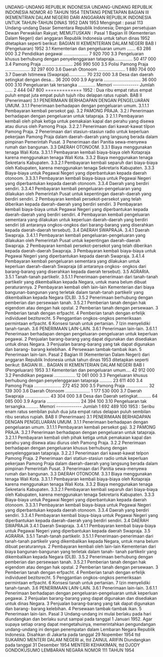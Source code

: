  UNDANG-UNDANG REPUBLIK INDONESIA UNDANG-UNDANG REPUBLIK INDONESIA NOMOR 40 TAHUN 1954 TENTANG PENETAPAN BAGIAN III (KEMENTRIAN DALAM NEGERI) DARI ANGGARAN REPUBLIK INDONESIA UNTUK TAHUN-TAHUN DINAS 1952 DAN 1953
Mengingat :
 pasal 113 Undang-undang Dasar Sementara Republik Indonesia; Dengan persetujuan Dewan Perwakilan Rakyat;
MEMUTUSKAN :
Pasal 1
Bagian III (Kementerian Dalam Negeri) dari anggaran Republik Indonesia untuk tahun dinas 1952 ditetapkan seperti berikut: BAGIAN III KEMENTERIAN DALAM NEGERI BAB I (Pengeluaran) 1952 3.1 Kementerian dan pengeluaran umum ....... 63 286 000 3.2 Pendidikan pegawai .................... 7 920 700 3.3 Pengeluaran khusus berhubung dengan penyelenggaraan tatapraja............... 50 417 000 3.4 Pamong Praja ......................... 266 990 500 3.5 Polisi Pamong Praja .................... 32 297 600 3.6 Daerah Otonoom ...................... 1 880 704 000 3.7 Daerah Istimewa (Swapraja).............. 70 232 000 3.8 Desa dan daerah setingkat dengan desa... 36 200 000 3.9 Agraria .............................. 36 000 000 3.10 Pengeluaran tak tersangka .............. Memori ------------- Jumlah ...... 2 444 047 800 ============= 1952 : Dua ribu empat ratus empat puluh empat juta empat puluh tujuh ribu delapan ratus rupiah. BAB II (Penerimaan) 3.1 PENERIMAAN BERHADAPAN DENGAN PENGELUARAN UMUM.
3.1.1 Penerimaan berhadapan dengan pengeluaran umum.
3.1.1.1 Pembayaran kembali persekot gaji.
3.2 PAMONG PRAJA.
3.2.l Penerimaan berhadapan dengan pengeluaran untuk tatapraja. 3 2.1.1 Pembayaran kembali oleh pihak ketiga untuk pemakaian kapal dan perahu yang disewa atau diurus oleh Pamong Praja.
3.2.2.1 Penerimaan dari kawat-kawat tilpon Pamong Praja. 2 Penerimaan dari stasiun-stasiun radio untuk keperluan pekerjaan Pamong Praja dalam daerah-daerah yang langsung berada dalam pimpinan Pemerintah Pusat. 3 Penerimaan dari Panitia sewa-menyewa rumah dan bangunan.
3.3 DAERAH OTONOOM.
3.3.1 Biaya menggunakan tenaga Wali Kota.
3.3.1.1 Pembayaran kembali biaya-biaya oleh Kotapraja karena menggunakan tenaga Wali Kota.
3.3.2 Biaya menggunakan tenaga Sekretaris Kabupaten.
3.3.2.1 Pembayaran kembali separuh dari biaya-biaya oleh Kabupaten, karena menggunakan tenaga Sekretaris Kabupaten.
3.3.3 Biaya-biaya untuk Pegawai Negeri yang diperbantukan kepada daerah otonoom.
3.3.3.1 Pembayaran kembali biaya-biaya untuk Pegawai Negeri yang diperbantukan kepada daerah otonoom.
3.3.4 Daerah yang berdiri sendiri.
3.3.4.1 Pembayaran kembali pengeluaran-pengeluaran yang dilakukan oleh Pemerintah Pusat untuk kepentingan daerah-daerah yang berdiri sendiri. 2 Pembayaran kembali persekot-persekot yang telah diberikan kepada daerah-daerah yang berdiri sendiri. 3 Pembayaran kembali biaya-biaya untuk Pegawai Negeri yang diperbantukan kepada daerah-daerah yang berdiri sendiri. 4 Pembayaran kembali pengeluaran sementara yang dilakukan untuk keperluan daerah-daerah yang berdiri sendiri (di antaranya ongkos-ongkos dari barang-barang yang diserahkan kepada daerah-daerah tersebut).
3.4 DAERAH SWAPRAJA.
3.4.1 Daerah Swapraja.
3.4.1.1 Pembayaran kembali pengeluaran-pengeluaran yang dilakukan oleh Pemerintah Pusat untuk kepentingan daerah-daerah Swapraja. 2 Pembayaran kembali persekot-persekot yang telah diberikan kepada daerah-daerah Swapraja. 3 Pembayaran kembali biaya-biaya untuk Pegawai Negeri yang diperbantukan kepada daerah Swapraja.
3.4.1.4 Pembayaran kembali pengeluaran sementara yang dilakukan untuk keperluan daerah-daerah Swapraja (di antaranya ongkos- ongkos dari barang-barang yang diserahkan kepada daerah tersebut).
3.5 AGRARIA.
3.5.1 Tanah-tanah partikelir.
3.5.1.1 Penerimaan-penerimaan dari tanah-tanah partikelir yang dikembalikan kepada Negara, untuk mana belum dibuat peraturannya. 2 Pembayaran kembali oleh lain-lain Kementerian dari biaya bangunan-bangunan yang terletak dalam tanah-tanah partikelir yang dikembalikan kepada Negara (DLB).
3.5.2 Penerimaan berhubung dengan pemberian dan persewaan tanah.
3.5.2.1 Pemberian tanah dengan hak eigendom atau dengan hak opstal. 2 Pemberian tanah dengan persewaan. 3 Pemberian tanah dengan erfpacht. 4 Pemberian tanah dengan erfelijk individueel bezitsrecht. 5 Penggantian ongkos-ongkos pemeriksaan permintaan erfpacht. 6 Konsesi tanah untuk pertanian. 7 Izin menyelidiki tanah-tanah.
3.6 PENERIMAAN LAIN-LAIN.
3.6.1 Penerimaan lain-lain.
3.6.1.1 Penerimaan berhadapan dengan pengeluaran-pengeluaran untuk keperluan pegawai. 2 Penjualan barang-barang yang dapat digunakan dan disediakan untuk dinas Negara. 3 Penjualan barang-barang yang tak dapat digunakan dan barang- barang kelebihan. 4 Persewaan tambak-tambak ikan. 5 Penerimaan lain-lain.
Pasal 2
Bagian III (Kementerian Dalam Negeri) dari anggaran Republik Indonesia untuk tahun dinas 1953 ditetapkan seperti berikut: BAGIAN III… BAGIAN III KEMENTERIAN DALAM NEGERI BAB I (Pengeluaran) 1953 3.1 Kementerian dan pengeluaran umum.... 42 912 000 3.2 Pendidikan pegawai ................. 12 061 000 3.3 Pengeluaran khusus berhubung dengan penyelenggaraan tatapraja .......... 23 611 400 3.4 Pamong Praja ...................... 272 452 300 3.5 Pamong Praja .................. 32 139 300 3.6 Daerah Otonoom .................... 1 177 530 000 3.7 Daerah Swapraja .................... 43 304 000 3.8 Desa dan Daerah setingkat........... 64 085 000 3.9 Agraria ........................... 24 394 100 3.10 Pengeluaran tak tersangka........... Memori ------------- Jumlah 1 692 489 100 1953 : Seribu enam ratus sembilan puluh dua juta empat ratus delapan puluh sembilan ribu seratus rupiah. BAB II (Penerimaan) 3.1 PENERIMAAN BERHADAPAN DENGAN PENGELUARAN UMUM.
3.1.1 Penerimaan berhadapan dengan pengeluaran umum.
3.1.1.1 Pembayaran kembali persekot gaji.
3.2 PAMONG PRAJA.
3.2.1 Penerimaan berhadapan dengan pengeluaran untuk tatapraja.
3.2.1.1 Pembayaran kembali oleh pihak ketiga untuk pemakaian kapal dan perahu yang disewa atau diurus oleh Pamong Praja.
3.2.2 Penerimaan berhadapan dengan pengeluaran khusus berhubung dengan penyelenggaraan tatapraja.
3.2.2.1 Penerimaan dari kawat-kawat telpon Pamong Praja. 2 Penerimaan dari statiun-stasiun radio untuk keperluan pekerjaan Pamong Praja dalam daerah-daerah yang langsung berada dalam pimpinan Pemerintah Pusat. 3 Penerimaan dari Panitia sewa-menyewa rumah dan bangunan.
3.3 DAERAH OTONOOM.
3.3.1 Biaya menggunakan tenaga Wali Kota.
3.3.1.1 Pembayaran kembali biaya-biaya oleh Kotapraja karena menggunakan tenaga Wali Kota.
3.3.2 Biaya menggunakan tenaga Sekretaris Kabupaten.
3.3.2.1 Pembayaran kembali separuh dari biaya-biaya oleh Kabupaten, karena menggunakan tenaga Sekretaris Kabupaten.
3.3.3 Biaya-biaya untuk Pegawai Negeri yang diperbantukan kepada daerah otonoom.
3.3.3.1 Pembayaran kembali biaya-biaya untuk Pegawai Negeri yang diperbantukan kepada daerah otonoom.
3.3.4 Daerah yang berdiri sendiri.
3.3.4.1 Pembayaran kembali biaya-biaya untuk Pegawai Negeri yang diperbantukan kepada daerah-daerah yang berdiri sendiri.
3.4 DAERAH SWAPRAJA 3.4.1 Daerah Swapraja.
3.4.1.1 Pembayaran kembali biaya-biaya untuk Pegawai Negeri yang diperbantukan kepada daerah Swapraja.
3.5 AGRARIA.
3.5.1 Tanah-tanah partikelir.
3.5.1.1 Penerimaan-penerimaan dari tanah-tanah partikelir yang dikembalikan kepada Negara, untuk mana belum dibuat peraturannya. 2 Pembayaran kembali oleh lain-lain Kementerian dari biaya bangunan-bangunan yang terletak dalam tanah- tanah partikelir yang dikembalikan kepada Negara (DLB).
3.5.2 Penerimaan berhubung dengan pemberian dan persewaan tanah.
3.5.2.1 Pemberian tanah dengan hak eigendom atau dengan hak opstal. 2 Pemberian tanah dengan persewaan. 3 Pemberian tanah dengan erfpacht. 4 Pemberian tanah dengan erfelijk individueel bezitsrecht. 5 Penggantian ongkos-ongkos pemeriksaan permintaan erfpacht. 6 Konsesi tanah untuk pertanian. 7 Izin menyelidiki tanah-tanah.
3.6 PENERIMAAN LAIN-LAIN.
3.6.1 Penerimaan lain-lain.
3.6.1.1 Penerimaan berhadapan dengan pengeluaran-pengeluaran untuk keperluan pegawai. 2 Penjualan barang-barang yang dapat digunakan dan disediakan untuk dinas Negara. 3 Penjualan barang-barang yang tak dapat digunakan dan barang- barang kelebihan. 4 Persewaan tambak-tambak ikan. 5 Penerimaan lain-lain.
Pasal 3
Undang-undang ini mulai berlaku pada hari diundangkan dan berlaku surut sampai pada tanggal 1 Januari 1952. Agar supaya setiap orang dapat mengetahuinya, memerintahkan pengundangan undang-undang ini dengan penempatan dalam Lembaran Negara Republik Indonesia. Disahkan di Jakarta pada tanggal 29 Nopember 1954 ttd SUKARNO MENTERI DALAM NEGERI ai, ttd ZAINUL ARIFIN Diundangkan pada tanggal 31 Desember 1954 MENTERI KEHAKIMAN, ttd DJODY GONDOKUSUMO LEMBARAN NEGARA NOMOR 111 TAHUN 1954